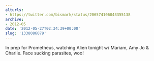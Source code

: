 ```yaml
---
alturls:
- https://twitter.com/bismark/status/206574106043355138
archive:
- 2012-05
date: '2012-05-27T02:34:39+00:00'
slug: '1338086079'
---
```


In prep for Prometheus, watching Alien tonight w/ Mariam, Amy Jo &amp; Charlie. Face sucking parasites, woo!

